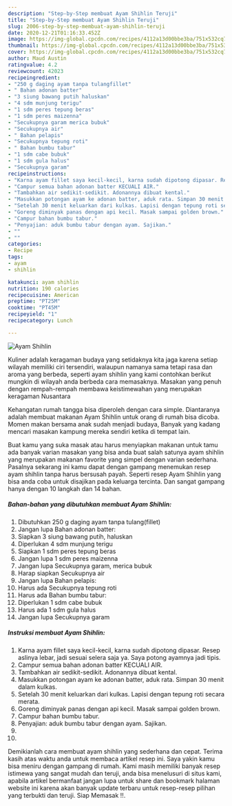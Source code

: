 ```yaml
---
description: "Step-by-Step membuat Ayam Shihlin Teruji"
title: "Step-by-Step membuat Ayam Shihlin Teruji"
slug: 2006-step-by-step-membuat-ayam-shihlin-teruji
date: 2020-12-21T01:16:33.452Z
image: https://img-global.cpcdn.com/recipes/4112a13d00bbe3ba/751x532cq70/ayam-shihlin-foto-resep-utama.jpg
thumbnail: https://img-global.cpcdn.com/recipes/4112a13d00bbe3ba/751x532cq70/ayam-shihlin-foto-resep-utama.jpg
cover: https://img-global.cpcdn.com/recipes/4112a13d00bbe3ba/751x532cq70/ayam-shihlin-foto-resep-utama.jpg
author: Maud Austin
ratingvalue: 4.2
reviewcount: 42023
recipeingredient:
- "250 g daging ayam tanpa tulangfillet"
- " Bahan adonan batter"
- "3 siung bawang putih haluskan"
- "4 sdm munjung terigu"
- "1 sdm peres tepung beras"
- "1 sdm peres maizenna"
- "Secukupnya garam merica bubuk"
- "Secukupnya air"
- " Bahan pelapis"
- "Secukupnya tepung roti"
- " Bahan bumbu tabur"
- "1 sdm cabe bubuk"
- "1 sdm gula halus"
- "Secukupnya garam"
recipeinstructions:
- "Karna ayam fillet saya kecil-kecil, karna sudah dipotong dipasar. Resep aslinya lebar, jadi sesuai selera saja ya. Saya potong ayamnya jadi tipis."
- "Campur semua bahan adonan batter KECUALI AIR."
- "Tambahkan air sedikit-sedikit. Adonannya dibuat kental."
- "Masukkan potongan ayam ke adonan batter, aduk rata. Simpan 30 menit dalam kulkas."
- "Setelah 30 menit keluarkan dari kulkas. Lapisi dengan tepung roti secara merata."
- "Goreng diminyak panas dengan api kecil. Masak sampai golden brown."
- "Campur bahan bumbu tabur."
- "Penyajian: aduk bumbu tabur dengan ayam. Sajikan."
- ""
- ""
categories:
- Recipe
tags:
- ayam
- shihlin

katakunci: ayam shihlin 
nutrition: 190 calories
recipecuisine: American
preptime: "PT25M"
cooktime: "PT45M"
recipeyield: "1"
recipecategory: Lunch

---
```



![Ayam Shihlin](https://img-global.cpcdn.com/recipes/4112a13d00bbe3ba/751x532cq70/ayam-shihlin-foto-resep-utama.jpg)

Kuliner adalah keragaman budaya yang setidaknya kita jaga karena setiap wilayah memiliki ciri tersendiri, walaupun namanya sama tetapi rasa dan aroma yang berbeda, seperti ayam shihlin yang kami contohkan berikut mungkin di wilayah anda berbeda cara memasaknya. Masakan yang penuh dengan rempah-rempah membawa keistimewahan yang merupakan keragaman Nusantara

Kehangatan rumah tangga bisa diperoleh dengan cara simple. Diantaranya adalah membuat makanan Ayam Shihlin untuk orang di rumah bisa dicoba. Momen makan bersama anak sudah menjadi budaya, Banyak yang kadang mencari masakan kampung mereka sendiri ketika di tempat lain.



Buat kamu yang suka masak atau harus menyiapkan makanan untuk tamu ada banyak varian masakan yang bisa anda buat salah satunya ayam shihlin yang merupakan makanan favorite yang simpel dengan varian sederhana. Pasalnya sekarang ini kamu dapat dengan gampang menemukan resep ayam shihlin tanpa harus bersusah payah.
Seperti resep Ayam Shihlin yang bisa anda coba untuk disajikan pada keluarga tercinta. Dan sangat gampang hanya dengan 10 langkah dan 14 bahan.


<!--inarticleads1-->

##### Bahan-bahan yang dibutuhkan membuat Ayam Shihlin:

1. Dibutuhkan 250 g daging ayam tanpa tulang(fillet)
1. Jangan lupa  Bahan adonan batter:
1. Siapkan 3 siung bawang putih, haluskan
1. Diperlukan 4 sdm munjung terigu
1. Siapkan 1 sdm peres tepung beras
1. Jangan lupa 1 sdm peres maizenna
1. Jangan lupa Secukupnya garam, merica bubuk
1. Harap siapkan Secukupnya air
1. Jangan lupa  Bahan pelapis:
1. Harus ada Secukupnya tepung roti
1. Harus ada  Bahan bumbu tabur:
1. Diperlukan 1 sdm cabe bubuk
1. Harus ada 1 sdm gula halus
1. Jangan lupa Secukupnya garam




<!--inarticleads2-->

##### Instruksi membuat  Ayam Shihlin:

1. Karna ayam fillet saya kecil-kecil, karna sudah dipotong dipasar. Resep aslinya lebar, jadi sesuai selera saja ya. Saya potong ayamnya jadi tipis.
1. Campur semua bahan adonan batter KECUALI AIR.
1. Tambahkan air sedikit-sedikit. Adonannya dibuat kental.
1. Masukkan potongan ayam ke adonan batter, aduk rata. Simpan 30 menit dalam kulkas.
1. Setelah 30 menit keluarkan dari kulkas. Lapisi dengan tepung roti secara merata.
1. Goreng diminyak panas dengan api kecil. Masak sampai golden brown.
1. Campur bahan bumbu tabur.
1. Penyajian: aduk bumbu tabur dengan ayam. Sajikan.
1. 
1. 




Demikianlah cara membuat ayam shihlin yang sederhana dan cepat. Terima kasih atas waktu anda untuk membaca artikel resep ini. Saya yakin kamu bisa meniru dengan gampang di rumah. Kami masih memiliki banyak resep istimewa yang sangat mudah dan teruji, anda bisa menelusuri di situs kami, apabila artikel bermanfaat jangan lupa untuk share dan bookmark halaman website ini karena akan banyak update terbaru untuk resep-resep pilihan yang terbukti dan teruji. Siap Memasak !!. 
